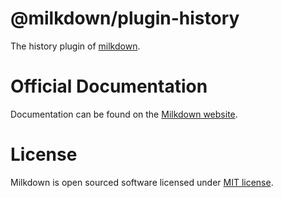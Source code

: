 # @milkdown/plugin-history

The history plugin of [milkdown](https://milkdown.dev/).

# Official Documentation

Documentation can be found on the [Milkdown website](https://milkdown.dev/plugin-history).

# License

Milkdown is open sourced software licensed under [MIT license](https://github.com/Saul-Mirone/milkdown/blob/main/LICENSE).
